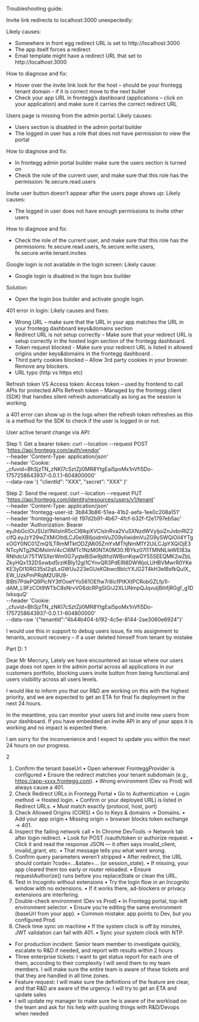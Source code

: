 Troubleshooting guide:

Invite link redirects to localhost:3000 unexpectedly:

Likely causes:
-	Somewhere in front egg redirect URL is set to http://localhost:3000 
-	The app itself forces a redirect
-	Email template might have a redirect URL that  set to http://localhost:3000

How to diagnose and fix:
-	Hover over the invite link look for the host – should be your frontegg tenant domain – if it is correct move to the next bullet
-	Check your app URL in frontegg’s dashboard (applications – click on your application) and make sure it carries the correct redirect URL

Users page is missing from the admin portal:
Likely causes:
-	Users section is disabled in the admin portal builder
-	The logged in user has a role that does not have permission to view the portal

How to diagnose and fix:
-	In frontegg admin portal builder make sure the users section is turned on
-	Check the role of the current user, and make sure that this role has the permission: fe.secure.read.users

Invite user button doesn’t appear after the users page shows up:
Likely causes: 
-	The logged in user does not have enough permissions to invite other users

How to diagnose and fix:
-	Check the role of the current user, and make sure that this role has the permissions: fe.secure.read.users, fe.secure.write.users, fe.secure.write.tenant.invites

Google login is not available in the login screen:
Likely cause:
-	Google login is disabled in the login box builder

Solution:
-	Open the login box builder and activate google login.

401 error in login:
Likely causes and fixes: 
-	Wrong URL – make sure that the URL in your app matches the URL in your frontegg dashboard keys&domains section
-	Redirect URL is not setup correctly – Make sure that your redirect URL is setup correctly in the hosted login section of the frontegg dashboard.
-	Token request blocked - Make sure your redirect URL is listed in allowed origins under keys&domains in the frontegg dashboard .
-	Third party cookies blocked – Allow 3rd party cookies in your browser. Remove any blockers.
-	URL typo (http vs https etc)

Refresh token VS Access token:
Access token – used by frontend to call APIs for protected APIs
Refresh token – Managed by the frontegg client (SDK) that handles silent refresh automatically as long as the session is working. 

a 401 error can show up in the logs when the refresh token refreshes as this is a method for the SDK to check if the user is logged in or not.

User active tenant change via API:

Step 1: Get a bearer token:
curl --location --request POST 'https://api.frontegg.com/auth/vendor' \
--header 'Content-Type: application/json' \
--header 'Cookie: _cfuvid=BhSjzTN_zNKI7cSztZji0MR8YtgEai5poMx1nVfi5Do-1757258643937-0.0.1.1-604800000' \
--data-raw '{
    "clientId": "XXX",
    "secret": "XXX"
  }'

Step 2: Send the request:
curl --location --request PUT 'https://api.frontegg.com/identity/resources/users/v1/tenant' \
--header 'Content-Type: application/json' \
--header 'frontegg-user-id: 3b843b86-51ea-41b2-aefa-1ee0c208a151' \
--header 'frontegg-tenant-id: f97d2b91-4b67-4fcf-b32f-f2e1797eb5ac' \
--header 'Authorization: Bearer eyJhbGciOiJSUzI1NiIsInR5cCI6IkpXVCIsInRva2VuSXNzdWVyIjoiZnJvbnRlZ2cifQ.eyJzY29wZXMiOltdLCJ0eXBlIjoidmVuZG9yIiwidmVuZG9ySWQiOiI4YTgxOGY0NC01ZmQ1LTRmMTktODZjMi05ZmYxMThjNmM1Y2UiLCJpYXQiOjE3NTcyNTg2NDMsImV4cCI6MTc1NzM0NTA0M30.fBYkz07l1TMNNLleWEI83aRNhdcUr75TWSXerWm0G7yqteBiSw9jdthzIWBonKqwGY55SEEQMK2wZbLZkyHQx132DSxwbd5rziKBIy12gI1CYnvQR3PdElR8DWWjoLUHBVMwrR0YKeKE3yDl10RG35sI2qILxGWUu223eGUsKGbwcBbIcYXJG2T4kH3eIBsfkQuIX_EW_UzkPmPRqM2U9U9-BlBti7PdePQ9PlcNY3tfOoeYYo561OEfIw7r8IcfPtKXtPCRobGZLfp1l-dAM_L9FzCOt9WTbC8sNrvVG6dcRPgSIGrJ2XLUNmpQJqvuljBihfjRGgf_g1DIxksquQ' \
--header 'Cookie: _cfuvid=BhSjzTN_zNKI7cSztZji0MR8YtgEai5poMx1nVfi5Do-1757258643937-0.0.1.1-604800000' \
--data-raw '{"tenantId":"4b44b404-b192-4c5e-8144-2ae3060e6924"}'

I would use this in support to debug users issue, fix mis assignment to tenants, account recovery – if a user deleted himself from tenant by mistake

Part D: 
1

Dear Mr Mecrury,
Lately we have encountered an issue where our users page does not open in the admin portal across all applications in our customers portfolio, blocking users invite button from being functional and users visibility across all users levels.

I would like to inform you that our R&D are working on this with the highest priority, and we are expected to get an ETA for final fix deployment in the next 24 hours.

In the meantime, you can monitor your users list and invite new users from your dashboard.
If you have embedded an invite API in any of your apps it is working and no impact is expected there.

I am sorry for the inconvenience and I expect to update you within the next 24 hours on our progress.


2
1. Confirm the tenant baseUrl
•	Open wherever FronteggProvider is configured
•	Ensure the redirect matches your tenant subdomain (e.g., https://app-xxxx.frontegg.com).
•	Wrong environment (Dev vs Prod) will always cause a 401.
2. Check Redirect URLs in Frontegg Portal
•	Go to Authentication → Login method → Hosted login.
•	Confirm or your deployed URL) is listed in Redirect URLs.
•	Must match exactly (protocol, host, port)
3. Check Allowed Origins (CORS)
•	Go to Keys & domains → Domains.
•	Add your app origin
•	Missing origin = browser blocks token exchange → 401.
4. Inspect the failing network call
•	In Chrome DevTools → Network tab after login redirect.
•	Look for POST /oauth/token or authorize request.
•	Click it and read the response JSON — it often says invalid_client, invalid_grant, etc.
•	That message tells you what went wrong.
5. Confirm query parameters weren’t stripped
•	After redirect, the URL should contain ?code=...&state=... (or session_state).
•	If missing, your app cleared them too early or router reloaded.
•	Ensure requestAuthorize() runs before you replaceState or clean the URL.
7. Test in Incognito without extensions
•	Try the login flow in an Incognito window with no extensions.
•	If it works there, ad-blockers or privacy extensions are interfering.
8. Double-check environment (Dev vs Prod)
•	In Frontegg portal, top-left environment selector.
•	Ensure you’re editing the same environment (baseUrl from your app).
•	Common mistake: app points to Dev, but you configured Prod.
9. Check time sync on machine
•	If the system clock is off by minutes, JWT validation can fail with 401.
•	Sync your system clock with NTP.

-	For production incident: Senior team member to investigate quickly, escalate to R&D if needed, and report with results within 2 hours
-	Three enterprise tickets: I want to get status report for each one of them, according to their complexity I will send them to my team members. I will make sure the entire team is aware of these tickets and that they are handled in all time zones.
-	Feature request: I will make sure the definitions of the feature are clear, and that R&D are aware of the urgency. I will try to get an ETA and update sales
-	I will update my manager to make sure he is aware of the workload on the team and ask for his help with pushing things with R&D/Devops when needed

